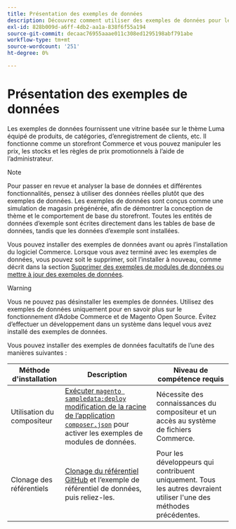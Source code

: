 ```yaml
---
title: Présentation des exemples de données
description: Découvrez comment utiliser des exemples de données pour les projets Adobe Commerce et Magento Open Source.
exl-id: 828b009d-a6ff-4db2-aa1a-838f6f55a194
source-git-commit: decaac76955aaae011c308ed1295198abf791abe
workflow-type: tm+mt
source-wordcount: '251'
ht-degree: 0%

---
```


# Présentation des exemples de données

Les exemples de données fournissent une vitrine basée sur le thème Luma équipé de produits, de catégories, d’enregistrement de clients, etc. Il fonctionne comme un storefront Commerce et vous pouvez manipuler les prix, les stocks et les règles de prix promotionnels à l’aide de l’administrateur.

>[!NOTE]
>
>Pour passer en revue et analyser la base de données et différentes fonctionnalités, pensez à utiliser des données réelles plutôt que des exemples de données. Les exemples de données sont conçus comme une simulation de magasin prégénérée, afin de démontrer la conception de thème et le comportement de base du storefront. Toutes les entités de données d’exemple sont écrites directement dans les tables de base de données, tandis que les données d’exemple sont installées.

Vous pouvez installer des exemples de données avant ou après l’installation du logiciel Commerce. Lorsque vous avez terminé avec les exemples de données, vous pouvez soit le supprimer, soit l’installer à nouveau, comme décrit dans la section [Supprimer des exemples de modules de données ou mettre à jour des exemples de données](remove-or-update.md).

>[!WARNING]
>
>Vous ne pouvez pas désinstaller les exemples de données. Utilisez des exemples de données uniquement pour en savoir plus sur le fonctionnement d’Adobe Commerce et de Magento Open Source. Évitez d’effectuer un développement dans un système dans lequel vous avez installé des exemples de données.

Vous pouvez installer des exemples de données facultatifs de l’une des manières suivantes :

| Méthode d&#39;installation | Description | Niveau de compétence requis |
|--- |--- |--- |
| Utilisation du compositeur | [Exécuter `magento sampledata:deploy` modification de la racine de l’application `composer.json`](composer-packages.md) pour activer les exemples de modules de données. | Nécessite des connaissances du compositeur et un accès au système de fichiers Commerce. |
| Clonage des référentiels | [Clonage du référentiel GitHub](git-repositories.md) et l’exemple de référentiel de données, puis reliez-les. | Pour les développeurs qui contribuent uniquement. Tous les autres devraient utiliser l&#39;une des méthodes précédentes. |
